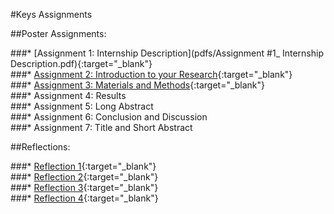 #Keys Assignments  

##Poster Assignments:  

###* [Assignment 1: Internship Description](pdfs/Assignment #1_ Internship Description.pdf){:target="_blank"}  
###* [Assignment 2: Introduction to your Research](https://github.com/agoel11/KEYS2023/files/11923772/Assignment.2_.Introduction.to.Your.Research.pdf){:target="_blank"}  
###* [Assignment 3: Materials and Methods](https://github.com/agoel11/KEYS2023/files/11923773/Assignment.3_.Materials.Methods.pdf){:target="_blank"}  
###* Assignment 4: Results  
###* Assignment 5: Long Abstract  
###* Assignment 6: Conclusion and Discussion  
###* Assignment 7: Title and Short Abstract  


##Reflections:  

###* [Reflection 1](https://github.com/agoel11/KEYS2023/files/11923776/Reflection.1.pdf){:target="_blank"}  
###* [Reflection 2](https://github.com/agoel11/KEYS2023/files/11923778/Reflection.2.pdf){:target="_blank"}  
###* [Reflection 3](https://github.com/agoel11/KEYS2023/files/11923781/Reflection.3.pdf){:target="_blank"}  
###* [Reflection 4](https://github.com/agoel11/KEYS2023/files/11923782/Reflection.4.pdf){:target="_blank"}  
